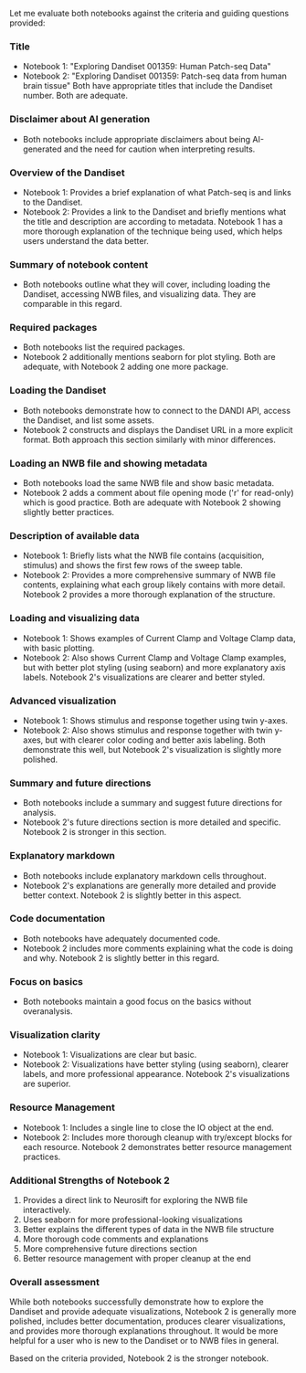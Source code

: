 Let me evaluate both notebooks against the criteria and guiding questions provided:

### Title
- Notebook 1: "Exploring Dandiset 001359: Human Patch-seq Data"
- Notebook 2: "Exploring Dandiset 001359: Patch-seq data from human brain tissue"
Both have appropriate titles that include the Dandiset number. Both are adequate.

### Disclaimer about AI generation
- Both notebooks include appropriate disclaimers about being AI-generated and the need for caution when interpreting results.

### Overview of the Dandiset
- Notebook 1: Provides a brief explanation of what Patch-seq is and links to the Dandiset.
- Notebook 2: Provides a link to the Dandiset and briefly mentions what the title and description are according to metadata.
Notebook 1 has a more thorough explanation of the technique being used, which helps users understand the data better.

### Summary of notebook content
- Both notebooks outline what they will cover, including loading the Dandiset, accessing NWB files, and visualizing data.
They are comparable in this regard.

### Required packages
- Both notebooks list the required packages.
- Notebook 2 additionally mentions seaborn for plot styling.
Both are adequate, with Notebook 2 adding one more package.

### Loading the Dandiset
- Both notebooks demonstrate how to connect to the DANDI API, access the Dandiset, and list some assets.
- Notebook 2 constructs and displays the Dandiset URL in a more explicit format.
Both approach this section similarly with minor differences.

### Loading an NWB file and showing metadata
- Both notebooks load the same NWB file and show basic metadata.
- Notebook 2 adds a comment about file opening mode ('r' for read-only) which is good practice.
Both are adequate with Notebook 2 showing slightly better practices.

### Description of available data
- Notebook 1: Briefly lists what the NWB file contains (acquisition, stimulus) and shows the first few rows of the sweep table.
- Notebook 2: Provides a more comprehensive summary of NWB file contents, explaining what each group likely contains with more detail.
Notebook 2 provides a more thorough explanation of the structure.

### Loading and visualizing data
- Notebook 1: Shows examples of Current Clamp and Voltage Clamp data, with basic plotting.
- Notebook 2: Also shows Current Clamp and Voltage Clamp examples, but with better plot styling (using seaborn) and more explanatory axis labels.
Notebook 2's visualizations are clearer and better styled.

### Advanced visualization
- Notebook 1: Shows stimulus and response together using twin y-axes.
- Notebook 2: Also shows stimulus and response together with twin y-axes, but with clearer color coding and better axis labeling.
Both demonstrate this well, but Notebook 2's visualization is slightly more polished.

### Summary and future directions
- Both notebooks include a summary and suggest future directions for analysis.
- Notebook 2's future directions section is more detailed and specific.
Notebook 2 is stronger in this section.

### Explanatory markdown
- Both notebooks include explanatory markdown cells throughout.
- Notebook 2's explanations are generally more detailed and provide better context.
Notebook 2 is slightly better in this aspect.

### Code documentation
- Both notebooks have adequately documented code.
- Notebook 2 includes more comments explaining what the code is doing and why.
Notebook 2 is slightly better in this regard.

### Focus on basics
- Both notebooks maintain a good focus on the basics without overanalysis.

### Visualization clarity
- Notebook 1: Visualizations are clear but basic.
- Notebook 2: Visualizations have better styling (using seaborn), clearer labels, and more professional appearance.
Notebook 2's visualizations are superior.

### Resource Management
- Notebook 1: Includes a single line to close the IO object at the end.
- Notebook 2: Includes more thorough cleanup with try/except blocks for each resource.
Notebook 2 demonstrates better resource management practices.

### Additional Strengths of Notebook 2
1. Provides a direct link to Neurosift for exploring the NWB file interactively.
2. Uses seaborn for more professional-looking visualizations
3. Better explains the different types of data in the NWB file structure
4. More thorough code comments and explanations
5. More comprehensive future directions section
6. Better resource management with proper cleanup at the end

### Overall assessment
While both notebooks successfully demonstrate how to explore the Dandiset and provide adequate visualizations, Notebook 2 is generally more polished, includes better documentation, produces clearer visualizations, and provides more thorough explanations throughout. It would be more helpful for a user who is new to the Dandiset or to NWB files in general.

Based on the criteria provided, Notebook 2 is the stronger notebook.